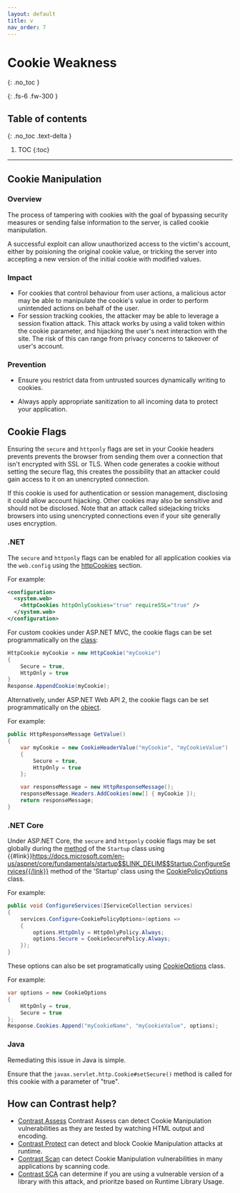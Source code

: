 ```yaml
---
layout: default
title: v
nav_order: 7
---
```


# Cookie Weakness
{: .no_toc }

{: .fs-6 .fw-300 }

## Table of contents
{: .no_toc .text-delta }

1. TOC
{:toc}

---
## Cookie Manipulation

### Overview 
The process of tampering with cookies with the goal of bypassing security measures or sending false information to the server, is called cookie manipulation.

A successful exploit can allow unauthorized access to the victim's account, either by poisioning the original cookie value, or tricking the server into accepting a new version of the initial cookie with modified values.


### Impact 

- For cookies that control behaviour from user actions, a malicious actor may be able to manipulate the cookie's value in order to perform unintended actions on behalf of the user.
- For session tracking cookies, the attacker may be able to leverage a session fixation attack. 
This attack works by using a valid token within the cookie parameter, and hijacking the user's next interaction with the site. The risk of this can range from privacy concerns to takeover of user's account.



### Prevention

- Ensure you restrict data from untrusted sources dynamically writing to cookies.

- Always apply appropriate sanitization to all incoming data to protect your application.


## Cookie Flags  

Ensuring the `secure` and `httponly` flags are set in your Cookie headers prevents prevents the browser from sending them over a connection that isn't encrypted with SSL or TLS.  When code generates a cookie without setting the secure flag, this creates the possibility that an attacker could gain access to it on an unencrypted connection. 

If this cookie is used for authentication or session management, disclosing it could allow account hijacking. Other cookies may also be sensitive and should not be disclosed.  Note that an attack called sidejacking tricks browsers into using unencrypted connections even if your site generally uses encryption. 


### .NET 

The `secure` and `httponly` flags can be enabled for all application cookies via the `web.config` using the [httpCookies](https://docs.microsoft.com/en-us/dotnet/api/system.web.configuration.httpcookiessection?view=netframework-4.8) section. 

For example:

```xml
<configuration>
  <system.web>
    <httpCookies httpOnlyCookies="true" requireSSL="true" />
  </system.web>
</configuration>
```

For custom cookies under ASP.NET MVC, the  cookie flags can be set programmatically on the [class](https://docs.microsoft.com/en-us/dotnet/api/system.web.httpcookie?view=netframework-4.8):


```csharp
HttpCookie myCookie = new HttpCookie("myCookie")
{
    Secure = true,
    HttpOnly = true
}
Response.AppendCookie(myCookie);
```

Alternatively, under ASP.NET Web API 2, the cookie flags can be set programmatically on the [object](https://docs.microsoft.com/en-us/previous-versions/aspnet/hh944846(v%3Dvs.118)). 

For example:

```csharp
public HttpResponseMessage GetValue()
{
    var myCookie = new CookieHeaderValue("myCookie", "myCookieValue")
    {
        Secure = true,
        HttpOnly = true
    };

    var responseMessage = new HttpResponseMessage();
    responseMessage.Headers.AddCookies(new[] { myCookie });
    return responseMessage;
}
```

### .NET Core

Under ASP.NET Core, the `secure` and `httponly` cookie flags may be set globally during the [method](https://docs.microsoft.com/en-us/aspnet/core/fundamentals/startup?view=aspnetcore-6.0) of the `Startup` class using {{#link}}https://docs.microsoft.com/en-us/aspnet/core/fundamentals/startup$$LINK_DELIM$$Startup.ConfigureServices{{/link}} method of the 'Startup' class using the [CookiePolicyOptions](https://docs.microsoft.com/en-us/dotnet/api/microsoft.aspnetcore.builder.cookiepolicyoptions?view=aspnetcore-6.0) class. 

For example:

```csharp
public void ConfigureServices(IServiceCollection services)
{
    services.Configure<CookiePolicyOptions>(options =>
    {
        options.HttpOnly = HttpOnlyPolicy.Always;
        options.Secure = CookieSecurePolicy.Always;
    });
}
```


These options can also be set programatically using [CookieOptions](https://docs.microsoft.com/en-us/dotnet/api/microsoft.aspnetcore.http.cookieoptions?view=aspnetcore-6.0) class. 

For example:

```csharp
var options = new CookieOptions
{
    HttpOnly = true,
    Secure = true
};
Response.Cookies.Append("myCookieName", "myCookieValue", options);
```

### Java 

Remediating this issue in Java is simple.  

Ensure that the `javax.servlet.http.Cookie#setSecure()` method is called for this cookie with a parameter of "true". 



## How can Contrast help? 

- [Contrast Assess](https://www.contrastsecurity.com/contrast-assess) Contrast Assess can detect Cookie Manipulation vulnerabilities as they are tested by watching HTML output and encoding.
- [Contrast Protect](https://www.contrastsecurity.com/contrast-protect) can detect and block Cookie Manipulation attacks at runtime. 
- [Contrast Scan](https://www.contrastsecurity.com/contrast-scan) can detect Cookie Manipulation vulnerabilities in many applications by scanning code.
- [Contrast SCA](https://www.contrastsecurity.com/contrast-sca) can determine if you are using a vulnerable version of a library with this attack, and prioritze based on Runtime Library Usage.
